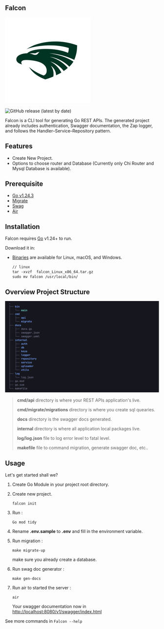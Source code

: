 ## Falcon

![falcon logo](/assets/images/falcon-logo-icon.png)


![GitHub release (latest by date)](https://img.shields.io/github/v/release/faizisyellow/falcon)

Falcon is a CLI tool for generating Go REST APIs. 
The generated project already includes authentication, 
Swagger documentation, the Zap logger, and follows the Handler–Service–Repository pattern.

## Features

- Create New Project.
- Options to choose router and Database (Currently only Chi Router and Mysql Database is available).



## Prerequisite

- [Go v1.24.3](https://go.dev/doc/install) 
- [Migrate](https://github.com/golang-migrate/migrate) 
- [Swag](https://github.com/swaggo/swag) 
- [Air](https://github.com/air-verse/air)


## Installation

Falcon requires [Go](https://go.dev/doc/install) v1.24+ to run.

Download it in:
- [Binaries](https://github.com/faizisyellow/falcon/releases) are available for Linux, macOS, and Windows.

    ```
    // linux
    tar -xvzf  falcon_Linux_x86_64.tar.gz 
    sudo mv falcon /usr/local/bin/
    ```

## Overview Project Structure

![sturcture](assets/images/falcon-structure.png)

> **cmd/api** directory is where your REST APIs application's live.
>
> **cmd/migrate/migrations** directory is where you create sql quearies.
>
> **docs** directory is the swagger docs generated.
>
> **internal** directory is where all application local packages  live.
>
> **log/log.json** file to log error level to fatal level.
>
> **makefile** file to command migration, generate swagger doc, etc..


## Usage

Let's get started shall we?

1. Create Go Module in your project root directory.
2. Create new project.

   ```
   falcon init 
   ```
   
3. Run :
    
    ```
    Go mod tidy 
    ```

4. Rename **.env.sample** to **.env** and fill in the environment variable.
5. Run migration :

    ```
    make migrate-up
    ```
    
    make sure you already create a database.
    
6. Run swag doc generator :
    
    ```
    make gen-docs
    ``` 

7. Run air to started the server :

    ```
    air
    ```
    
   Your swagger documentation now in <http://localhost:8080/v1/swagger/index.html>

See more commands in ``` Falcon --help ```  